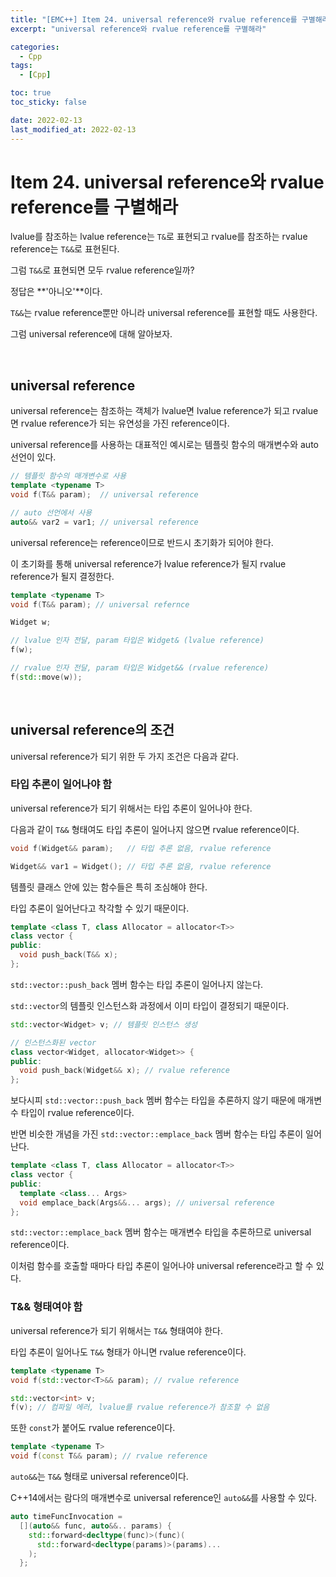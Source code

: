```yaml
---
title: "[EMC++] Item 24. universal reference와 rvalue reference를 구별해라"
excerpt: "universal reference와 rvalue reference를 구별해라"

categories:
  - Cpp
tags:
  - [Cpp]

toc: true
toc_sticky: false

date: 2022-02-13
last_modified_at: 2022-02-13
---
```


# Item 24. universal reference와 rvalue reference를 구별해라

lvalue를 참조하는 lvalue reference는 `T&`로 표현되고 rvalue를 참조하는 rvalue reference는 `T&&`로 표현된다.

그럼 `T&&`로 표현되면 모두 rvalue reference일까?

정답은 **'아니오'**이다.

`T&&`는 rvalue reference뿐만 아니라 universal reference를 표현할 때도 사용한다.

그럼 universal reference에 대해 알아보자.

<br>

## universal reference

universal reference는 참조하는 객체가 lvalue면 lvalue reference가 되고 rvalue면 rvalue reference가 되는 유연성을 가진 reference이다.

universal reference를 사용하는 대표적인 예시로는 템플릿 함수의 매개변수와 auto 선언이 있다.

```cpp
// 템플릿 함수의 매개변수로 사용
template <typename T>
void f(T&& param);  // universal reference

// auto 선언에서 사용
auto&& var2 = var1; // universal reference
```

universal reference는 reference이므로 반드시 초기화가 되어야 한다.

이 초기화를 통해 universal reference가 lvalue reference가 될지 rvalue reference가 될지 결정한다.

```cpp
template <typename T>
void f(T&& param); // universal refernce

Widget w;

// lvalue 인자 전달, param 타입은 Widget& (lvalue reference)
f(w);

// rvalue 인자 전달, param 타입은 Widget&& (rvalue reference)
f(std::move(w));
```

<br>

## universal reference의 조건

universal reference가 되기 위한 두 가지 조건은 다음과 같다.

### 타입 추론이 일어나야 함

universal reference가 되기 위해서는 타입 추론이 일어나야 한다.

다음과 같이 `T&&` 형태여도 타입 추론이 일어나지 않으면 rvalue reference이다.

```cpp
void f(Widget&& param);   // 타입 추론 없음, rvalue reference

Widget&& var1 = Widget(); // 타입 추론 없음, rvalue reference
```

템플릿 클래스 안에 있는 함수들은 특히 조심해야 한다.

타입 추론이 일어난다고 착각할 수 있기 때문이다.

```cpp
template <class T, class Allocator = allocator<T>>
class vector {
public:
  void push_back(T&& x);
};
```

`std::vector::push_back` 멤버 함수는 타입 추론이 일어나지 않는다.

`std::vector`의 템플릿 인스턴스화 과정에서 이미 타입이 결정되기 때문이다.

```cpp
std::vector<Widget> v; // 템플릿 인스턴스 생성

// 인스턴스화된 vector
class vector<Widget, allocator<Widget>> {
public:
  void push_back(Widget&& x); // rvalue reference
};
```

보다시피 `std::vector::push_back` 멤버 함수는 타입을 추론하지 않기 때문에 매개변수 타입이 rvalue reference이다.

반면 비슷한 개념을 가진 `std::vector::emplace_back` 멤버 함수는 타입 추론이 일어난다.

```cpp
template <class T, class Allocator = allocator<T>>
class vector {
public:
  template <class... Args>
  void emplace_back(Args&&... args); // universal reference
};
```

`std::vector::emplace_back` 멤버 함수는 매개변수 타입을 추론하므로 universal reference이다.

이처럼 함수를 호출할 때마다 타입 추론이 일어나야 universal reference라고 할 수 있다.

### T&& 형태여야 함

universal reference가 되기 위해서는 `T&&` 형태여야 한다.

타입 추론이 일어나도 `T&&` 형태가 아니면 rvalue reference이다.

```cpp
template <typename T>
void f(std::vector<T>&& param); // rvalue reference

std::vector<int> v;
f(v); // 컴파일 에러, lvalue를 rvalue reference가 참조할 수 없음
```

또한 `const`가 붙어도 rvalue reference이다.

```cpp
template <typename T>
void f(const T&& param); // rvalue reference
```

`auto&&`는 `T&&` 형태로 universal reference이다.

C++14에서는 람다의 매개변수로 universal reference인 `auto&&`를 사용할 수 있다.

```cpp
auto timeFuncInvocation = 
  [](auto&& func, auto&&.. params) {
    std::forward<decltype(func)>(func)(
      std::forward<decltype(params)>(params)...
    );
  };
```

<br>